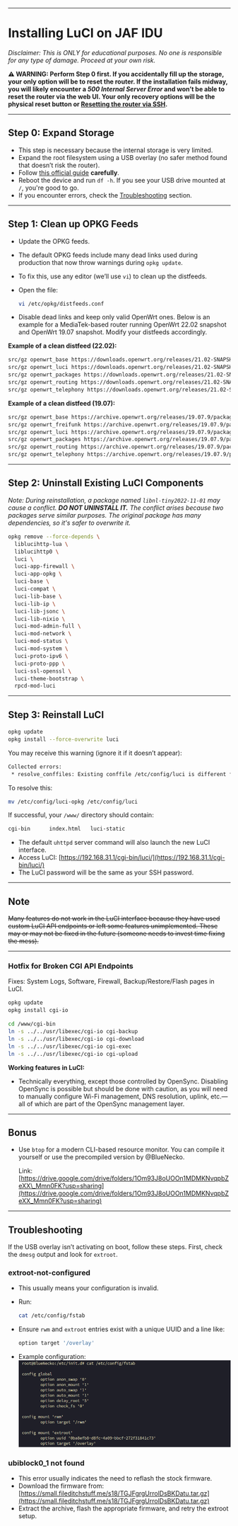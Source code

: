
---

# Installing LuCI on JAF IDU

*Disclaimer: This is ONLY for educational purposes. No one is responsible for any type of damage. Proceed at your own risk.*

**⚠️ WARNING: Perform Step 0 first. If you accidentally fill up the storage, your only option will be to reset the router. If the installation fails midway, you will likely encounter a *500 Internal Server Error* and won’t be able to reset the router via the web UI. Your only recovery options will be the physical reset button or [Resetting the router via SSH](JAF-IDU-Reset-Via-SSH.md).**

---

## Step 0: Expand Storage

* This step is necessary because the internal storage is very limited.
* Expand the root filesystem using a USB overlay (no safer method found that doesn’t risk the router).
* Follow [this official guide](https://openwrt.org/docs/guide-user/additional-software/extroot_configuration) **carefully**.
* Reboot the device and run `df -h`. If you see your USB drive mounted at `/`, you're good to go.
* If you encounter errors, check the [Troubleshooting](#troubleshooting) section.

---

## Step 1: Clean up OPKG Feeds

* Update the OPKG feeds.
* The default OPKG feeds include many dead links used during production that now throw warnings during `opkg update`.
* To fix this, use any editor (we’ll use `vi`) to clean up the distfeeds.
* Open the file:

  ```sh
  vi /etc/opkg/distfeeds.conf
  ```
* Disable dead links and keep only valid OpenWrt ones. Below is an example for a MediaTek-based router running OpenWrt 22.02 snapshot and OpenWrt 19.07 snapshot. Modify your distfeeds accordingly.

**Example of a clean distfeed (22.02):**

```sh
src/gz openwrt_base https://downloads.openwrt.org/releases/21.02-SNAPSHOT/packages/aarch64_cortex-a53/base
src/gz openwrt_luci https://downloads.openwrt.org/releases/21.02-SNAPSHOT/packages/aarch64_cortex-a53/luci
src/gz openwrt_packages https://downloads.openwrt.org/releases/21.02-SNAPSHOT/packages/aarch64_cortex-a53/packages
src/gz openwrt_routing https://downloads.openwrt.org/releases/21.02-SNAPSHOT/packages/aarch64_cortex-a53/routing
src/gz openwrt_telephony https://downloads.openwrt.org/releases/21.02-SNAPSHOT/packages/aarch64_cortex-a53/telephony
```

**Example of a clean distfeed (19.07):**
```sh
src/gz openwrt_base https://archive.openwrt.org/releases/19.07.9/packages/arm_cortex-a7_neon-vfpv4/base
src/gz openwrt_freifunk https://archive.openwrt.org/releases/19.07.9/packages/arm_cortex-a7_neon-vfpv4/freifunk
src/gz openwrt_luci https://archive.openwrt.org/releases/19.07.9/packages/arm_cortex-a7_neon-vfpv4/luci
src/gz openwrt_packages https://archive.openwrt.org/releases/19.07.9/packages/arm_cortex-a7_neon-vfpv4/packages
src/gz openwrt_routing https://archive.openwrt.org/releases/19.07.9/packages/arm_cortex-a7_neon-vfpv4/routing
src/gz openwrt_telephony https://archive.openwrt.org/releases/19.07.9/packages/arm_cortex-a7_neon-vfpv4/telephony
```


---

## Step 2: Uninstall Existing LuCI Components

*Note: During reinstallation, a package named `libnl-tiny2022-11-01` may cause a conflict. **DO NOT UNINSTALL IT.** The conflict arises because two packages serve similar purposes. The original package has many dependencies, so it's safer to overwrite it.*

```sh
opkg remove --force-depends \
  liblucihttp-lua \
  liblucihttp0 \
  luci \
  luci-app-firewall \
  luci-app-opkg \
  luci-base \
  luci-compat \
  luci-lib-base \
  luci-lib-ip \
  luci-lib-jsonc \
  luci-lib-nixio \
  luci-mod-admin-full \
  luci-mod-network \
  luci-mod-status \
  luci-mod-system \
  luci-proto-ipv6 \
  luci-proto-ppp \
  luci-ssl-openssl \
  luci-theme-bootstrap \
  rpcd-mod-luci
```

---

## Step 3: Reinstall LuCI

```sh
opkg update
opkg install --force-overwrite luci
```

You may receive this warning (ignore it if it doesn’t appear):

```sh
Collected errors:
 * resolve_conffiles: Existing conffile /etc/config/luci is different from the conffile in the new package. The new conffile will be placed at /etc/config/luci-opkg.
```

To resolve this:

```sh
mv /etc/config/luci-opkg /etc/config/luci
```

If successful, your `/www/` directory should contain:

```sh
cgi-bin      index.html   luci-static
```

* The default `uhttpd` server command will also launch the new LuCI interface.
* Access LuCI: [https://192.168.31.1/cgi-bin/luci/](https://192.168.31.1/cgi-bin/luci/)
* The LuCI password will be the same as your SSH password.

---

## Note

~~Many features do not work in the LuCI interface because they have used custom LuCI API endpoints or left some features unimplemented. These may or may not be fixed in the future (someone needs to invest time fixing the mess).~~

---

### Hotfix for Broken CGI API Endpoints

Fixes: System Logs, Software, Firewall, Backup/Restore/Flash pages in LuCI.

```sh
opkg update
opkg install cgi-io
```

```sh
cd /www/cgi-bin
ln -s ../../usr/libexec/cgi-io cgi-backup
ln -s ../../usr/libexec/cgi-io cgi-download
ln -s ../../usr/libexec/cgi-io cgi-exec
ln -s ../../usr/libexec/cgi-io cgi-upload
```

**Working features in LuCI:**

* Technically everything, except those controlled by OpenSync. Disabling OpenSync is possible but should be done with caution, as you will need to manually configure Wi-Fi management, DNS resolution, uplink, etc.—all of which are part of the OpenSync management layer.

---

## Bonus

* Use `btop` for a modern CLI-based resource monitor. You can compile it yourself or use the precompiled version by @BlueNecko.

  Link: [https://drive.google.com/drive/folders/1Om93J8oUOOn1MDMKNvqpbZeXX\_Mmn0FK?usp=sharing](https://drive.google.com/drive/folders/1Om93J8oUOOn1MDMKNvqpbZeXX_Mmn0FK?usp=sharing)

---

## Troubleshooting

If the USB overlay isn’t activating on boot, follow these steps. First, check the `dmesg` output and look for `extroot`.

### extroot-not-configured

* This usually means your configuration is invalid.
* Run:

  ```sh
  cat /etc/config/fstab
  ```
* Ensure `rwm` and `extroot` entries exist with a unique UUID and a line like:

  ```sh
  option target '/overlay'
  ```
* Example configuration:
  ![extroot\_fstab\_config.png](../assets/IDU_extroot_fstab_config.png)

### ubiblock0\_1 not found

* This error usually indicates the need to reflash the stock firmware.
* Download the firmware from: [https://small.fileditchstuff.me/s18/TGJFgrgUrrolDsBKDatu.tar.gz](https://small.fileditchstuff.me/s18/TGJFgrgUrrolDsBKDatu.tar.gz)
* Extract the archive, flash the appropriate firmware, and retry the extroot setup.


